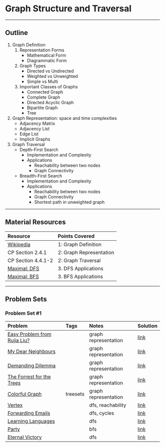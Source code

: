 # Graph Structure and Traversal
---
## Outline
1. Graph Definition
    1. Representation Forms
        - Mathematical Form
        - Diagrammatic Form
    2. Graph Types
        - Directed vs Undirected
        - Weighted vs Unweighted
        - Simple vs Multi
    3. Important Classes of Graphs
        - Connected Graph
        - Complete Graph
        - Directed Acyclic Graph
        - Bipartite Graph
        - Tree
2. Graph Representation: space and time complexities
    - Adjacency Matrix
    - Adjacency List
    - Edge List
    - Implicit Graphs
3. Graph Traversal
    - Depth-First Search
        - Implementation and Complexity
        - Applications
            * Reachability between two nodes
            * Graph Connectivity
    - Breadth-First Search
        - Implementation and Complexity
        - Applications
            * Reachability between two nodes
            * Graph Connectivity
            * Shortest path in unweighted graph
    
---

## Material Resources
| Resource                  | Points Covered                  |
|:------------------------- |:--------------------------------|
| [Wikipedia](https://en.wikipedia.org/wiki/Graph_(discrete_mathematics))  | 1: Graph Definition |
| CP Section 2.4.1  | 2: Graph Representation |
| CP Section 4.4.1-2  | 2: Graph Traversal |
| [Maximal: DFS](http://e-maxx.ru/algo/dfs) | 3. DFS Applications |
| [Maximal: BFS](http://e-maxx.ru/algo/bfs) | 3. BFS Applications |

---
## Problem Sets
### Problem Set #1

| Problem        | Tags          | Notes  | Solution |
|:------------- |:-------------|:-----|:--------|
| [Easy Problem from Rujia Liu?](https://uva.onlinejudge.org/index.php?option=com_onlinejudge&Itemid=8&page=show_problem&problem=3142) | | graph representation | [link]() |
| [My Dear Neighbours](https://uva.onlinejudge.org/index.php?option=com_onlinejudge&Itemid=8&page=show_problem&problem=1869) | | graph representation | [link](https://github.com/AhmadElsagheer/UVa-Solutions/blob/master/v109/MyDearNeighbours_UVa10928.java) |
| [Demanding Dilemma](https://uva.onlinejudge.org/index.php?option=onlinejudge&page=show_problem&problem=2545) | | graph representation | [link](https://github.com/AhmadElsagheer/UVa-Solutions/blob/master/v115/DemandingDilemma_UVa11550.java) |
| [The Forrest for the Trees](https://uva.onlinejudge.org/index.php?option=com_onlinejudge&Itemid=8&page=show_problem&problem=540) | | graph representation | [link]() |
| [Colorful Graph](http://codeforces.com/contest/246/problem/D) | treesets | graph representation | [link](http://codeforces.com/contest/246/submission/14189098) |
| [Vertex](https://uva.onlinejudge.org/index.php?option=onlinejudge&page=show_problem&problem=216) | | dfs, reachability | [link](https://github.com/AhmadElsagheer/UVa-Solutions/blob/master/v002/Vertex_UVa280.java) |
| [Forwarding Emails](https://uva.onlinejudge.org/index.php?option=com_onlinejudge&Itemid=8&page=show_problem&problem=3873) | | dfs, cycles | [link](https://github.com/AhmadElsagheer/UVa-Solutions/blob/master/v124/ForwardingEmails_UVa12442.java) |
| [Learning Languages](http://codeforces.com/problemset/problem/277/A) | | dfs | [link](http://codeforces.com/contest/277/submission/12548270) |
| [Party](http://codeforces.com/problemset/problem/115/A) | | bfs | [link](http://codeforces.com/contest/115/submission/12466514) |
| [Eternal Victory](http://codeforces.com/problemset/problem/61/D) | | dfs | [link](http://codeforces.com/contest/61/submission/12600005) |
